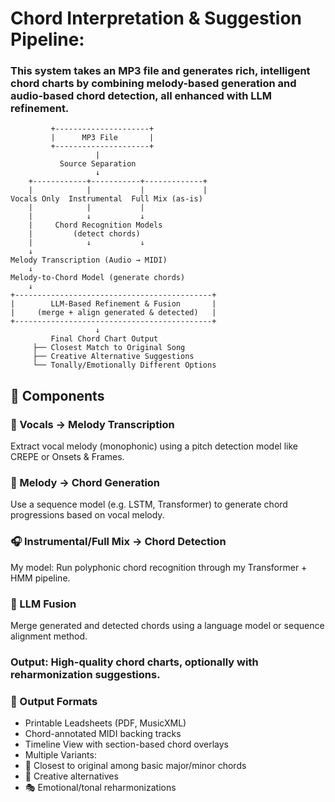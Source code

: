 # Chord Interpretation & Suggestion Pipeline:
### This system takes an MP3 file and generates rich, intelligent chord charts by combining melody-based generation and audio-based chord detection, all enhanced with LLM refinement.

```
         +---------------------+
         |      MP3 File       |
         +---------------------+
                   |
           Source Separation
                   ↓
    +------------+-----------+-------------+
    |            |           |             |
Vocals Only  Instrumental  Full Mix (as-is)
    |            |           |
    |            ↓           ↓
    |     Chord Recognition Models
    |         (detect chords)
    |            ↓           ↓
    ↓
Melody Transcription (Audio → MIDI)
    ↓
Melody-to-Chord Model (generate chords)
    ↓
+--------------------------------------------+
|        LLM-Based Refinement & Fusion       |
|     (merge + align generated & detected)   |
+--------------------------------------------+
                   ↓
         Final Chord Chart Output
     ├── Closest Match to Original Song
     ├── Creative Alternative Suggestions
     └── Tonally/Emotionally Different Options
```

## 🔧 Components
### 🎤 Vocals → Melody Transcription
Extract vocal melody (monophonic) using a pitch detection model like CREPE or Onsets & Frames.

### 🎹 Melody → Chord Generation
Use a sequence model (e.g. LSTM, Transformer) to generate chord progressions based on vocal melody.

### 🎧 Instrumental/Full Mix → Chord Detection
My model: Run polyphonic chord recognition through my Transformer + HMM pipeline.

### 🧠 LLM Fusion
Merge generated and detected chords using a language model or sequence alignment method.

### Output: High-quality chord charts, optionally with reharmonization suggestions.

### 📝 Output Formats
- Printable Leadsheets (PDF, MusicXML)
- Chord-annotated MIDI backing tracks
- Timeline View with section-based chord overlays
- Multiple Variants:
 - 🎯 Closest to original among basic major/minor chords
 - 🎨 Creative alternatives
 - 🎭 Emotional/tonal reharmonizations